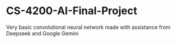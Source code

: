 # CS-4200-AI-Final-Project
Very basic convolutional neural network made with assistance from Deepseek and Google Gemini
